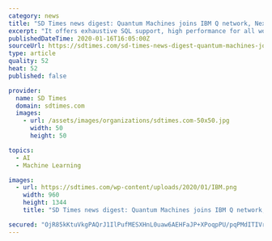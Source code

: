 ```yaml
---
category: news
title: "SD Times news digest: Quantum Machines joins IBM Q network, Next.js 9.2, Splice Machine 3.0 now available"
excerpt: "It offers exhaustive SQL support, high performance for all workloads, native machine learning AI capabilities, and unified deployment on-premise and on the cloud. “The Splice Machine platform offers a lower risk, lower-cost approach to moving off of platforms like Oracle and IBM DB2 because enterprises can get scale-out, data type ..."
publishedDateTime: 2020-01-16T16:05:00Z
sourceUrl: https://sdtimes.com/sd-times-news-digest-quantum-machines-joins-ibm-q-network-next-js-9-2-splice-machine-3-0-now-available/
type: article
quality: 52
heat: 52
published: false

provider:
  name: SD Times
  domain: sdtimes.com
  images:
    - url: /assets/images/organizations/sdtimes.com-50x50.jpg
      width: 50
      height: 50

topics:
  - AI
  - Machine Learning

images:
  - url: https://sdtimes.com/wp-content/uploads/2020/01/IBM.png
    width: 960
    height: 1344
    title: "SD Times news digest: Quantum Machines joins IBM Q network, Next.js 9.2, Splice Machine 3.0 now available"

secured: "OjR85kKtuVkgPAQrJ1IlPufMESXHnL0uaw6AEHFaJP+XPoqpPU/pqPMdITIVrkGgJGxmtjCTzJRMu/AbL8xXeyV5rmCsDwxgzoBrK12pRqK0RwyFh8Z4Mf0TAGvr7u0VYJbuSY5/TjNClMNzRdIcHHruvgb75jNTzA9H1v5svZjSZfibvoBYKqNJi6tkYVqjY3m7gr/lNhOsJNHjgIIua76prpcj8VUUXLN4XFN09GlFcdfqqSsuYBrCcfXCzvOSx3IEqCYA5Xmd70mOEiMLERyGALpOkCJbkHVA9NYXMhs=;qW9+VLpqBJKPK3UgT2X6+g=="
---
```


